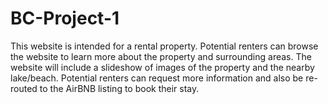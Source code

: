 # BC-Project-1
This website is intended for a rental property. Potential renters can browse the website to learn more about the property and surrounding areas. The website will include a slideshow of images of the property and the nearby lake/beach. Potential renters can request more information and also be re-routed to the AirBNB listing to book their stay.
